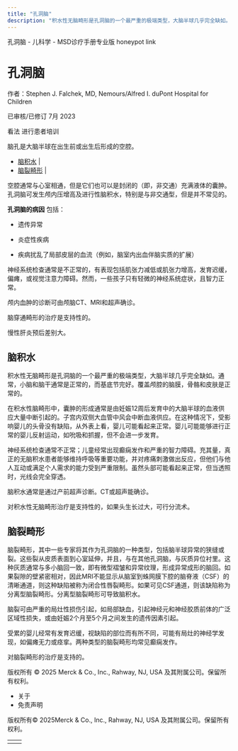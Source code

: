 ```yaml
---
title: "孔洞脑"
description: "积水性无脑畸形是孔洞脑的一个最严重的极端类型，大脑半球几乎完全缺如。通常，小脑和脑干通常是正常的，而基底节完好。覆盖颅腔的脑膜，骨骼和皮肤是正常的。"
---
```


﻿孔洞脑 \- 儿科学 \- MSD诊疗手册专业版 honeypot link

# 孔洞脑

作者：Stephen J. Falchek, MD, Nemours/Alfred I. duPont Hospital for Children

已审核/已修订 7月 2023

看法 进行患者培训

脑孔是大脑半球在出生前或出生后形成的空腔。

- [脑积水](#脑积水_v82331222_zh) \|
- [脑裂畸形](#脑裂畸形_v82331229_zh) \|

空腔通常与心室相通，但是它们也可以是封闭的（即，非交通）充满液体的囊肿。孔洞脑可发生颅内压增高及进行性脑积水，特别是与非交通型，但是并不常见的。

**孔洞脑的病因** 包括：

- 遗传异常

- 炎症性疾病

- 疾病扰乱了局部皮层的血流（例如，脑室内出血伴脑实质的扩展）


神经系统检查通常是不正常的，有表现包括肌张力减低或肌张力增高，发育迟缓，偏瘫，或视觉注意力障碍。然而，一些孩子只有轻微的神经系统症状，且智力正常。

颅内血肿的诊断可由颅脑CT、MRI和超声确诊。

脑穿通畸形的治疗是支持性的。

慢性肝炎预后差别大。

## 脑积水

积水性无脑畸形是孔洞脑的一个最严重的极端类型，大脑半球几乎完全缺如。通常，小脑和脑干通常是正常的，而基底节完好。覆盖颅腔的脑膜，骨骼和皮肤是正常的。

在积水性脑畸形中，囊肿的形成通常是由妊娠12周后发育中的大脑半球的血液供应大量中断引起的。子宫内双侧大血管中风会中断血液供应。在这种情况下，受影响婴儿的头骨没有缺陷，从外表上看，婴儿可能看起来正常。婴儿可能能够进行正常的婴儿反射运动，如吮吸和抓握，但不会进一步发育。

神经系统检查通常不正常；儿童经常出现癫痫发作和严重的智力障碍。充其量，真正的无脑积水患者能够维持呼吸等重要功能，并对疼痛刺激做出反应，但他们与他人互动或满足个人需求的能力受到严重限制。虽然头部可能看起来正常，但当透照时，光线会完全穿透。

脑积水通常是通过产前超声诊断。CT或超声能确诊。

对积水性无脑畸形治疗是支持性的，如果头生长过大，可行分流术。

## 脑裂畸形

脑裂畸形，其中一些专家将其作为孔洞脑的一种类型，包括脑半球异常的狭缝或裂。这些裂从皮质表面到心室延伸，并且，与在其他孔洞脑，与灰质异位衬里。这种灰质通常与多小脑回一致，即有微型褶皱和异常纹理，形成异常成形的脑回。如果裂隙的壁紧密相对，因此MRI不能显示从脑室到蛛网膜下腔的脑脊液（CSF）的清晰通道，则这种缺陷被称为闭合性唇裂畸形。如果可见CSF通道，则该缺陷称为分离型脑裂畸形。分离型脑裂畸形可导致脑积水。

脑裂可由严重的局灶性损伤引起，如局部缺血，引起神经元和神经胶质前体的广泛区域性损失，或由妊娠2个月至5个月之间发生的遗传因素引起。

受累的婴儿经常有发育迟缓，视缺陷的部位而有所不同，可能有局灶的神经学发现，如偏瘫无力或痉挛。两种类型的脑裂畸形均常见癫痫发作。

对脑裂畸形的治疗是支持的。



版权所有 © 2025
Merck & Co., Inc., Rahway, NJ, USA 及其附属公司。保留所有权利。

- 关于
- 免责声明

版权所有© 2025Merck & Co., Inc., Rahway, NJ, USA 及其附属公司。保留所有权利。

|     |     |
| --- | --- |
|  |  |